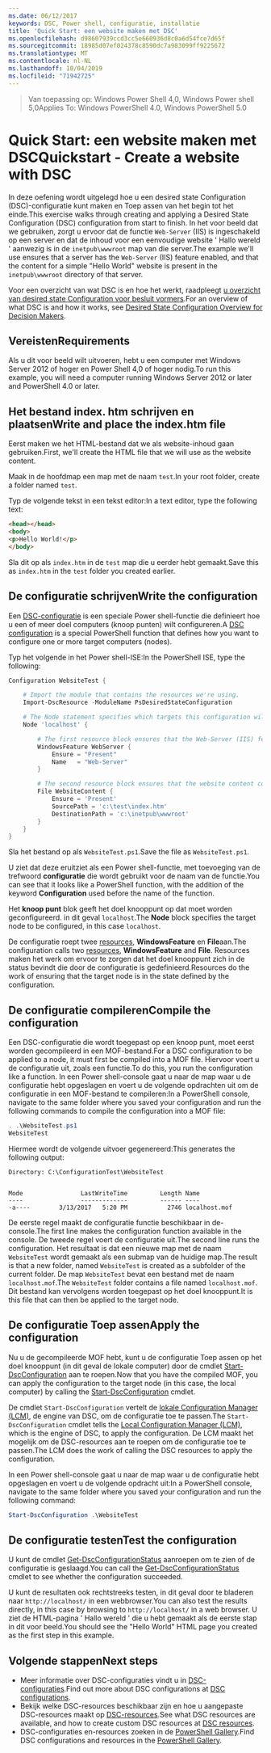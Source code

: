 ```yaml
---
ms.date: 06/12/2017
keywords: DSC, Power shell, configuratie, installatie
title: 'Quick Start: een website maken met DSC'
ms.openlocfilehash: d98607939ccd3cc5e660936d8c0a6d54fce7d65f
ms.sourcegitcommit: 18985d07ef024378c8590dc7a983099ff9225672
ms.translationtype: MT
ms.contentlocale: nl-NL
ms.lasthandoff: 10/04/2019
ms.locfileid: "71942725"
---
```

> <span data-ttu-id="0e357-103">Van toepassing op: Windows Power Shell 4,0, Windows Power shell 5,0</span><span class="sxs-lookup"><span data-stu-id="0e357-103">Applies To: Windows PowerShell 4.0, Windows PowerShell 5.0</span></span>

# <a name="quickstart---create-a-website-with-dsc"></a><span data-ttu-id="0e357-104">Quick Start: een website maken met DSC</span><span class="sxs-lookup"><span data-stu-id="0e357-104">Quickstart - Create a website with DSC</span></span>

<span data-ttu-id="0e357-105">In deze oefening wordt uitgelegd hoe u een desired state Configuration (DSC)-configuratie kunt maken en Toep assen van het begin tot het einde.</span><span class="sxs-lookup"><span data-stu-id="0e357-105">This exercise walks through creating and applying a Desired State Configuration (DSC) configuration from start to finish.</span></span>
<span data-ttu-id="0e357-106">In het voor beeld dat we gebruiken, zorgt u ervoor dat de functie `Web-Server` (IIS) is ingeschakeld op een server en dat de inhoud voor een eenvoudige website ' Hallo wereld ' aanwezig is in de `inetpub\wwwroot` map van die server.</span><span class="sxs-lookup"><span data-stu-id="0e357-106">The example we'll use ensures that a server has the `Web-Server` (IIS) feature enabled, and that the content for a simple "Hello World" website is present in the `inetpub\wwwroot` directory of that server.</span></span>

<span data-ttu-id="0e357-107">Voor een overzicht van wat DSC is en hoe het werkt, raadpleegt [u overzicht van desired state Configuration voor besluit vormers](../overview/decisionMaker.md).</span><span class="sxs-lookup"><span data-stu-id="0e357-107">For an overview of what DSC is and how it works, see [Desired State Configuration Overview for Decision Makers](../overview/decisionMaker.md).</span></span>

## <a name="requirements"></a><span data-ttu-id="0e357-108">Vereisten</span><span class="sxs-lookup"><span data-stu-id="0e357-108">Requirements</span></span>

<span data-ttu-id="0e357-109">Als u dit voor beeld wilt uitvoeren, hebt u een computer met Windows Server 2012 of hoger en Power Shell 4,0 of hoger nodig.</span><span class="sxs-lookup"><span data-stu-id="0e357-109">To run this example, you will need a computer running Windows Server 2012 or later and PowerShell 4.0 or later.</span></span>

## <a name="write-and-place-the-indexhtm-file"></a><span data-ttu-id="0e357-110">Het bestand index. htm schrijven en plaatsen</span><span class="sxs-lookup"><span data-stu-id="0e357-110">Write and place the index.htm file</span></span>

<span data-ttu-id="0e357-111">Eerst maken we het HTML-bestand dat we als website-inhoud gaan gebruiken.</span><span class="sxs-lookup"><span data-stu-id="0e357-111">First, we'll create the HTML file that we will use as the website content.</span></span>

<span data-ttu-id="0e357-112">Maak in de hoofdmap een map met de naam `test`.</span><span class="sxs-lookup"><span data-stu-id="0e357-112">In your root folder, create a folder named `test`.</span></span>

<span data-ttu-id="0e357-113">Typ de volgende tekst in een tekst editor:</span><span class="sxs-lookup"><span data-stu-id="0e357-113">In a text editor, type the following text:</span></span>

```html
<head></head>
<body>
<p>Hello World!</p>
</body>
```

<span data-ttu-id="0e357-114">Sla dit op als `index.htm` in de `test` map die u eerder hebt gemaakt.</span><span class="sxs-lookup"><span data-stu-id="0e357-114">Save this as `index.htm` in the `test` folder you created earlier.</span></span>

## <a name="write-the-configuration"></a><span data-ttu-id="0e357-115">De configuratie schrijven</span><span class="sxs-lookup"><span data-stu-id="0e357-115">Write the configuration</span></span>

<span data-ttu-id="0e357-116">Een [DSC-configuratie](../configurations/configurations.md) is een speciale Power shell-functie die definieert hoe u een of meer doel computers (knoop punten) wilt configureren.</span><span class="sxs-lookup"><span data-stu-id="0e357-116">A [DSC configuration](../configurations/configurations.md) is a special PowerShell function that defines how you want to configure one or more target computers (nodes).</span></span>

<span data-ttu-id="0e357-117">Typ het volgende in het Power shell-ISE:</span><span class="sxs-lookup"><span data-stu-id="0e357-117">In the PowerShell ISE, type the following:</span></span>

```powershell
Configuration WebsiteTest {

    # Import the module that contains the resources we're using.
    Import-DscResource -ModuleName PsDesiredStateConfiguration

    # The Node statement specifies which targets this configuration will be applied to.
    Node 'localhost' {

        # The first resource block ensures that the Web-Server (IIS) feature is enabled.
        WindowsFeature WebServer {
            Ensure = "Present"
            Name   = "Web-Server"
        }

        # The second resource block ensures that the website content copied to the website root folder.
        File WebsiteContent {
            Ensure = 'Present'
            SourcePath = 'c:\test\index.htm'
            DestinationPath = 'c:\inetpub\wwwroot'
        }
    }
}
```

<span data-ttu-id="0e357-118">Sla het bestand op als `WebsiteTest.ps1`.</span><span class="sxs-lookup"><span data-stu-id="0e357-118">Save the file as `WebsiteTest.ps1`.</span></span>

<span data-ttu-id="0e357-119">U ziet dat deze eruitziet als een Power shell-functie, met toevoeging van de trefwoord **configuratie** die wordt gebruikt voor de naam van de functie.</span><span class="sxs-lookup"><span data-stu-id="0e357-119">You can see that it looks like a PowerShell function, with the addition of the keyword **Configuration** used before the name of the function.</span></span>

<span data-ttu-id="0e357-120">Het **knoop punt** blok geeft het doel knooppunt op dat moet worden geconfigureerd. in dit geval `localhost`.</span><span class="sxs-lookup"><span data-stu-id="0e357-120">The **Node** block specifies the target node to be configured, in this case `localhost`.</span></span>

<span data-ttu-id="0e357-121">De configuratie roept twee [resources](../resources/resources.md), **WindowsFeature** en **File**aan.</span><span class="sxs-lookup"><span data-stu-id="0e357-121">The configuration calls two [resources](../resources/resources.md), **WindowsFeature** and **File**.</span></span>
<span data-ttu-id="0e357-122">Resources maken het werk om ervoor te zorgen dat het doel knooppunt zich in de status bevindt die door de configuratie is gedefinieerd.</span><span class="sxs-lookup"><span data-stu-id="0e357-122">Resources do the work of ensuring that the target node is in the state defined by the configuration.</span></span>

## <a name="compile-the-configuration"></a><span data-ttu-id="0e357-123">De configuratie compileren</span><span class="sxs-lookup"><span data-stu-id="0e357-123">Compile the configuration</span></span>

<span data-ttu-id="0e357-124">Een DSC-configuratie die wordt toegepast op een knoop punt, moet eerst worden gecompileerd in een MOF-bestand.</span><span class="sxs-lookup"><span data-stu-id="0e357-124">For a DSC configuration to be applied to a node, it must first be compiled into a MOF file.</span></span>
<span data-ttu-id="0e357-125">Hiervoor voert u de configuratie uit, zoals een functie.</span><span class="sxs-lookup"><span data-stu-id="0e357-125">To do this, you run the configuration like a function.</span></span>
<span data-ttu-id="0e357-126">In een Power shell-console gaat u naar de map waar u de configuratie hebt opgeslagen en voert u de volgende opdrachten uit om de configuratie in een MOF-bestand te compileren:</span><span class="sxs-lookup"><span data-stu-id="0e357-126">In a PowerShell console, navigate to the same folder where you saved your configuration and run the following commands to compile the configuration into a MOF file:</span></span>

```powershell
. .\WebsiteTest.ps1
WebsiteTest
```

<span data-ttu-id="0e357-127">Hiermee wordt de volgende uitvoer gegenereerd:</span><span class="sxs-lookup"><span data-stu-id="0e357-127">This generates the following output:</span></span>

```
Directory: C:\ConfigurationTest\WebsiteTest


Mode                LastWriteTime         Length Name
----                -------------         ------ ----
-a----        3/13/2017   5:20 PM           2746 localhost.mof
```

<span data-ttu-id="0e357-128">De eerste regel maakt de configuratie functie beschikbaar in de-console.</span><span class="sxs-lookup"><span data-stu-id="0e357-128">The first line makes the configuration function available in the console.</span></span>
<span data-ttu-id="0e357-129">De tweede regel voert de configuratie uit.</span><span class="sxs-lookup"><span data-stu-id="0e357-129">The second line runs the configuration.</span></span>
<span data-ttu-id="0e357-130">Het resultaat is dat een nieuwe map met de naam `WebsiteTest` wordt gemaakt als een submap van de huidige map.</span><span class="sxs-lookup"><span data-stu-id="0e357-130">The result is that a new folder, named `WebsiteTest` is created as a subfolder of the current folder.</span></span>
<span data-ttu-id="0e357-131">De map `WebsiteTest` bevat een bestand met de naam `localhost.mof`.</span><span class="sxs-lookup"><span data-stu-id="0e357-131">The `WebsiteTest` folder contains a file named `localhost.mof`.</span></span>
<span data-ttu-id="0e357-132">Dit bestand kan vervolgens worden toegepast op het doel knooppunt.</span><span class="sxs-lookup"><span data-stu-id="0e357-132">It is this file that can then be applied to the target node.</span></span>

## <a name="apply-the-configuration"></a><span data-ttu-id="0e357-133">De configuratie Toep assen</span><span class="sxs-lookup"><span data-stu-id="0e357-133">Apply the configuration</span></span>

<span data-ttu-id="0e357-134">Nu u de gecompileerde MOF hebt, kunt u de configuratie Toep assen op het doel knooppunt (in dit geval de lokale computer) door de cmdlet [Start-DscConfiguration](/powershell/module/psdesiredstateconfiguration/start-dscconfiguration) aan te roepen.</span><span class="sxs-lookup"><span data-stu-id="0e357-134">Now that you have the compiled MOF, you can apply the configuration to the target node (in this case, the local computer) by calling the [Start-DscConfiguration](/powershell/module/psdesiredstateconfiguration/start-dscconfiguration) cmdlet.</span></span>

<span data-ttu-id="0e357-135">De cmdlet `Start-DscConfiguration` vertelt de [lokale Configuration Manager (LCM)](../managing-nodes/metaConfig.md), de engine van DSC, om de configuratie toe te passen.</span><span class="sxs-lookup"><span data-stu-id="0e357-135">The `Start-DscConfiguration` cmdlet tells the [Local Configuration Manager (LCM)](../managing-nodes/metaConfig.md), which is the engine of DSC, to apply the configuration.</span></span>
<span data-ttu-id="0e357-136">De LCM maakt het mogelijk om de DSC-resources aan te roepen om de configuratie toe te passen.</span><span class="sxs-lookup"><span data-stu-id="0e357-136">The LCM does the work of calling the DSC resources to apply the configuration.</span></span>

<span data-ttu-id="0e357-137">In een Power shell-console gaat u naar de map waar u de configuratie hebt opgeslagen en voert u de volgende opdracht uit:</span><span class="sxs-lookup"><span data-stu-id="0e357-137">In a PowerShell console, navigate to the same folder where you saved your configuration and run the following command:</span></span>

```powershell
Start-DscConfiguration .\WebsiteTest
```

## <a name="test-the-configuration"></a><span data-ttu-id="0e357-138">De configuratie testen</span><span class="sxs-lookup"><span data-stu-id="0e357-138">Test the configuration</span></span>

<span data-ttu-id="0e357-139">U kunt de cmdlet [Get-DscConfigurationStatus](/powershell/module/psdesiredstateconfiguration/get-dscconfigurationstatus) aanroepen om te zien of de configuratie is geslaagd.</span><span class="sxs-lookup"><span data-stu-id="0e357-139">You can call the [Get-DscConfigurationStatus](/powershell/module/psdesiredstateconfiguration/get-dscconfigurationstatus) cmdlet to see whether the configuration succeeded.</span></span>

<span data-ttu-id="0e357-140">U kunt de resultaten ook rechtstreeks testen, in dit geval door te bladeren naar `http://localhost/` in een webbrowser.</span><span class="sxs-lookup"><span data-stu-id="0e357-140">You can also test the results directly, in this case by browsing to `http://localhost/` in a web browser.</span></span>
<span data-ttu-id="0e357-141">U ziet de HTML-pagina ' Hallo wereld ' die u hebt gemaakt als de eerste stap in dit voor beeld.</span><span class="sxs-lookup"><span data-stu-id="0e357-141">You should see the "Hello World" HTML page you created as the first step in this example.</span></span>

## <a name="next-steps"></a><span data-ttu-id="0e357-142">Volgende stappen</span><span class="sxs-lookup"><span data-stu-id="0e357-142">Next steps</span></span>

- <span data-ttu-id="0e357-143">Meer informatie over DSC-configuraties vindt u in [DSC-configuraties](../configurations/configurations.md).</span><span class="sxs-lookup"><span data-stu-id="0e357-143">Find out more about DSC configurations at [DSC configurations](../configurations/configurations.md).</span></span>
- <span data-ttu-id="0e357-144">Bekijk welke DSC-resources beschikbaar zijn en hoe u aangepaste DSC-resources maakt op [DSC-resources](../resources/resources.md).</span><span class="sxs-lookup"><span data-stu-id="0e357-144">See what DSC resources are available, and how to create custom DSC resources at [DSC resources](../resources/resources.md).</span></span>
- <span data-ttu-id="0e357-145">DSC-configuraties en-resources zoeken in de [PowerShell Gallery](https://www.powershellgallery.com/).</span><span class="sxs-lookup"><span data-stu-id="0e357-145">Find DSC configurations and resources in the [PowerShell Gallery](https://www.powershellgallery.com/).</span></span>
